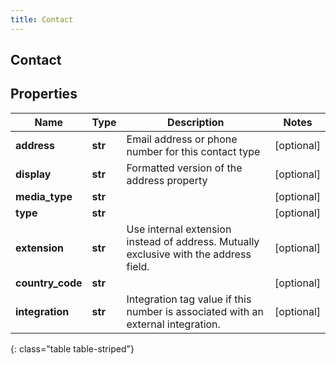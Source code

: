 ```yaml
---
title: Contact
---
```

## Contact

## Properties

|Name | Type | Description | Notes|
|------------ | ------------- | ------------- | -------------|
| **address** | **str** | Email address or phone number for this contact type | [optional] |
| **display** | **str** | Formatted version of the address property | [optional] |
| **media_type** | **str** |  | [optional] |
| **type** | **str** |  | [optional] |
| **extension** | **str** | Use internal extension instead of address. Mutually exclusive with the address field. | [optional] |
| **country_code** | **str** |  | [optional] |
| **integration** | **str** | Integration tag value if this number is associated with an external integration. | [optional] |
{: class="table table-striped"}


